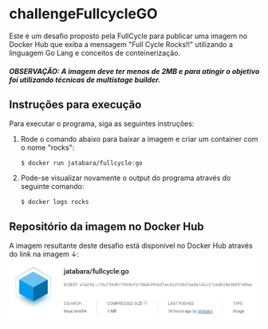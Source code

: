 # challengeFullcycleGO

Este é um desafio proposto pela FullCycle para publicar uma imagem no Docker Hub que exiba a mensagem "Full Cycle Rocks!!" utilizando a linguagem Go Lang e conceitos de conteinerização. 
##### OBSERVAÇÃO: A imagem deve ter menos de 2MB e para atingir o objetivo foi utilizando técnicas de multistage builder.

## Instruções para execução

Para executar o programa, siga as seguintes instruções:

1. Rode o comando abaixo para baixar a imagem e criar um container com o nome "rocks":

    ```
    $ docker run jatabara/fullcycle:go
    ```

2. Pode-se visualizar novamente o output do programa através do seguinte comando:

    ```
    $ docker logs rocks
    ```

## Repositório da imagem no Docker Hub

A imagem resultante deste desafio está disponível no Docker Hub através do link na imagem ↓:
[![Imagem do Docker Hub](https://github.com/patrickluizdev/challengeFullcycleGO/blob/main/docker.hub.jpg)](https://hub.docker.com/layers/jatabara/fullcycle/go/images/sha256-c73af584b7f469efbf40ab394e3fac42d168dfee0a1dcc31cbd628e9b05108ee?context=repo)



